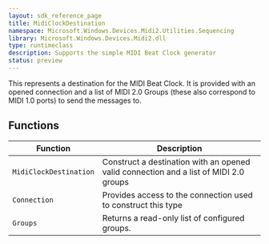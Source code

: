 ```yaml
---
layout: sdk_reference_page
title: MidiClockDestination
namespace: Microsoft.Windows.Devices.Midi2.Utilities.Sequencing
library: Microsoft.Windows.Devices.Midi2.dll
type: runtimeclass
description: Supports the simple MIDI Beat Clock generator
status: preview
---
```


This represents a destination for the MIDI Beat Clock. It is provided with an opened connection and a list of MIDI 2.0 Groups (these also correspond to MIDI 1.0 ports) to send the messages to.

## Functions

| Function | Description |
| --------------- | ----------- |
| `MidiClockDestination` | Construct a destination with an opened valid connection and a list of MIDI 2.0 groups |
| `Connection` | Provides access to the connection used to construct this type |
| `Groups` | Returns a read-only list of configured groups. |
